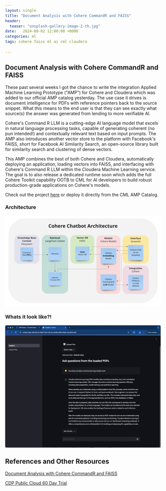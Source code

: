 ```yaml
---
layout: single
title: "Document Analysis with Cohere CommandR and FAISS"
header:
  teaser: "unsplash-gallery-image-2-th.jpg"
date:   2024-08-02 12:00:00 +0000
categories: ml
tags: cohere faiss ml ai cml cloudera

---
```

## Document Analysis with Cohere CommandR and FAISS

These past several weeks I got the chance to write the integration Applied Machine Learning Prototype ("AMP") for Cohere and Cloudera which was added to our official AMP catalog yesterday. The use case it drives is document intelligence for PDFs with reference pointers back to the source snippet. What this means to the end user is that they can see exactly what source(s) the answer was generated from lending to more verifiable AI.

Cohere's Command R LLM is a cutting-edge AI language model that excels in natural language processing tasks, capable of generating coherent (no pun intended!) and contextually relevant text based on input prompts. The AMP also introduces another vector store to the platform with Facebook's FAISS, short for Facebook AI Similarity Search, an open-source library built for similarity search and clustering of dense vectors. 

This AMP combines the best of both Cohere and Cloudera, automatically deploying an application, loading vectors into FAISS, and interfacing with Cohere's Command R LLM within the Cloudera Machine Learning service. The goal is to also release a dedicated runtime soon which adds the full Cohere Toolkit capability OOTB to CML for AI developers to build robust production-grade applications on Cohere's models.

Check out the project [here](https://github.com/cloudera/CML_AMP-Document-Analysis-with-Cohere-CommandR-and-FAISS) or deploy it directly from the CML AMP Catalog.

### Architecture

![](/assets/posts/2024-08-02-cohere-integration/cohere-architecture.jpg)

### Whats it look like?!

![](/assets/posts/2024-08-02-cohere-integration/chatbot.png)


## References and Other Resources

[Document Analysis with Cohere CommandR and FAISS](https://github.com/cloudera/CML_AMP-Document-Analysis-with-Cohere-CommandR-and-FAISS)

[CDP Public Cloud 60 Day Trial](https://www.cloudera.com/campaign/try-cdp-public-cloud.html)